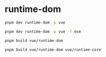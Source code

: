# runtime-dom

```bash
pnpm dev runtime-dom -p vue

pnpm dev runtime-dom -p vue -f esm

pnpm build vue/runtime-dom

pnpm build vue/runtime-dom vue/runtime-core
```
